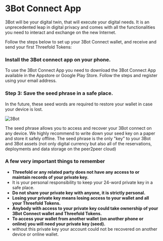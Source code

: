 
# 3Bot Connect App

<!--- original content: https://github.com/Threefoldfoundation/info_Threefold/tree/development/src/docs/token/apps_wallets --->


3Bot will be your digital twin, that will execute your digital needs. 
It is an unprecedented leap in digital privacy and comes with all the functionalities you need to interact and exchange on the new Internet. 

Follow the steps below to set up your 3Bot Connect wallet, and receive and send your first Threefold Tokens:

### Install the 3Bot connect app on your phone.
 
To use the 3Bot Connect App you need to download the 3Bot Connect App available in the Appstore or Google Play Store. Follow the steps and register using your email address.

### Step 3: Save the seed phrase in a safe place.

In the future, these seed words are required to restore your wallet in case your device is lost.

![3Bot](./img/3Bot_seed_phrase.jpg ':size=400x600')

The seed phrase allows you to access and recover your 3Bot connect on any device. We highly recommend to write down your seed key on a paper and store it safely offline. The seed phrase is the only "key" to your 3Bot and 3Bot assets (not only digital currency but also all of the reservations, deployments and data storage on the peer2peer cloud)

### A few very important things to remember

- **Threefold or any related party does not have any access to or maintain records of your private key.**
 - It is your personal responsibility to keep your 24-word private key in a safe place.
- **Do not share your private key with anyone, it is strictly personal.** 
- **Losing your private key means losing access to your wallet and all your Threefold Tokens.**
- **Anybody with access to your private key could take ownership of your 3Bot Connect wallet and Threefold Tokens.**
- **To access your wallet from another wallet (on another phone or online) you will need your private key (seed).**
 - without this private key your account could not be recovered on another device or online wallet.

